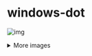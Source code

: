 # windows-dot
![img](https://github.com/blue-clouds4/windows-dot/blob/main/images/coolpc.png?raw=true)
<details>
  <summary>More images</summary>
  <p align="centre">
    <img src="https://github.com/blue-clouds4/windows-dot/blob/main/images/coolpc2.png?raw=true" alt="coolpc2" width="400"/>
  <br>
    <img src="https://github.com/blue-clouds4/windows-dot/blob/main/images/coolpc3.png?raw=true" alt="coolpc2" width="400"/>
  </p>
</details>
